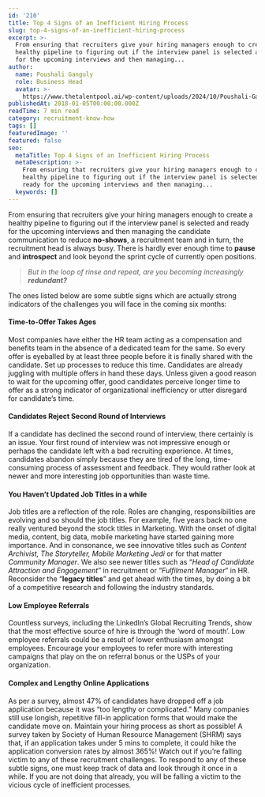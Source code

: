 ```yaml
---
id: '210'
title: Top 4 Signs of an Inefficient Hiring Process
slug: top-4-signs-of-an-inefficient-hiring-process
excerpt: >-
  From ensuring that recruiters give your hiring managers enough to create a
  healthy pipeline to figuring out if the interview panel is selected and ready
  for the upcoming interviews and then managing...
author:
  name: Poushali Ganguly
  role: Business Head
  avatar: >-
    https://www.thetalentpool.ai/wp-content/uploads/2024/10/Poushali-Gangulyimage.webp
publishedAt: 2018-01-05T00:00:00.000Z
readTime: 7 min read
category: recruitment-know-how
tags: []
featuredImage: ''
featured: false
seo:
  metaTitle: Top 4 Signs of an Inefficient Hiring Process
  metaDescription: >-
    From ensuring that recruiters give your hiring managers enough to create a
    healthy pipeline to figuring out if the interview panel is selected and
    ready for the upcoming interviews and then managing...
  keywords: []
---
```


From ensuring that recruiters give your hiring managers enough to create a healthy pipeline to figuring out if the interview panel is selected and ready for the upcoming interviews and then managing the candidate communication to reduce **no-shows**, a recruitment team and in turn, the recruitment head is always busy. There is hardly ever enough time to **pause** and **introspect** and look beyond the sprint cycle of currently open positions.

> _But in the loop of rinse and repeat, are you becoming increasingly **redundant?**_

<!--more--> The ones listed below are some subtle signs which are actually strong indicators of the challenges you will face in the coming six months:

#### **Time-to-Offer Takes Ages**

Most companies have either the HR team acting as a compensation and benefits team in the absence of a dedicated team for the same. So every offer is eyeballed by at least three people before it is finally shared with the candidate. Set up processes to reduce this time. Candidates are already juggling with multiple offers in hand these days. Unless given a good reason to wait for the upcoming offer, good candidates perceive longer time to offer as a strong indicator of organizational inefficiency or utter disregard for candidate’s time.

#### **Candidates Reject Second Round of Interviews**

If a candidate has declined the second round of interview, there certainly is an issue. Your first round of interview was not impressive enough or perhaps the candidate left with a bad recruiting experience. At times, candidates abandon simply because they are tired of the long, time-consuming process of assessment and feedback. They would rather look at newer and more interesting job opportunities than waste time.

#### **You Haven’t Updated Job Titles in a while**

Job titles are a reflection of the role. Roles are changing, responsibilities are evolving and so should the job titles. For example, five years back no one really ventured beyond the stock titles in Marketing. With the onset of digital media, content, big data, mobile marketing have started gaining more importance. And in consonance, we see innovative titles such as _Content Archivist, The Storyteller, Mobile Marketing Jedi_ or for that matter _Community Manager_. We also see newer titles such as “_Head of Candidate Attraction and Engagement_” in recruitment or “_Fulfilment Manager_” in HR. Reconsider the “**legacy titles**” and get ahead with the times, by doing a bit of a competitive research and following the industry standards.

#### **Low Employee Referrals**

Countless surveys, including the LinkedIn’s Global Recruiting Trends, show that the most effective source of hire is through the ‘word of mouth’. Low employee referrals could be a result of lower enthusiasm amongst employees. Encourage your employees to refer more with interesting campaigns that play on the on referral bonus or the USPs of your organization.

#### **Complex and Lengthy Online Applications**

As per a survey, almost 47% of candidates have dropped off a job application because it was “too lengthy or complicated.” Many companies still use longish, repetitive fill-in application forms that would make the candidate move on. Maintain your hiring process as short as possible! A survey taken by Society of Human Resource Management (SHRM) says that, if an application takes under 5 mins to complete, it could hike the application conversion rates by almost 365%! Watch out if you’re falling victim to any of these recruitment challenges. To respond to any of these subtle signs, one must keep track of data and look through it once in a while. If you are not doing that already, you will be falling a victim to the vicious cycle of inefficient processes.   

<script type="application/ld+json"><br /> { "@context": "http://schema.org",<br /> "@type": "BlogPosting",<br /> "mainEntityOfPage": {<br /> "@type": "WebPage",<br /> "@id": "https://www.thetalentpool.ai/"<br /> },<br /> "headline": "Top 4 Signs of an Inefficient Hiring Process",<br /> "alternativeHeadline": "From ensuring that recruiters give your hiring managers enough to create a healthy pipeline to figuring out if the interview panel is selected and ready for the upcoming interviews and then managing the candidate communication to reduce no-shows, a recruitment team and in turn, the recruitment head is always busy.",<br /> "award": "",<br /> "image": {<br /> "@type": "ImageObject",<br /> "url":"https://www.thetalentpool.ai/images/logo.png",<br /> "height": 800,<br /> "width": 800},<br /> "editor": "Talent Pool",<br /> "genre": "Recruitment",<br /> "keywords": "Recruiting Software, Employment, Inefficient Hiring Process",<br /> "wordcount": "741",<br /> "publisher": {<br /> "@type": "Organization",<br /> "name": "Talent Pool",<br /> "logo": {<br /> "@type": "ImageObject",<br /> "url": "https://www.thetalentpool.ai/images/logo.png",<br /> "width": 600,<br /> "height": 60<br /> }<br /> },<br /> "url": "https://www.thetalentpool.ai/top-4-signs-of-an-inefficient-hiring-process/",<br /> "datePublished": "2018-01-05",<br /> "dateCreated": "2018-01-05",<br /> "dateModified": "2018-01-05",<br /> "description": "From ensuring that recruiters give your hiring managers enough to create a healthy pipeline to figuring out if the interview panel is selected and ready for the upcoming interviews and then managing the candidate communication to reduce no-shows, a recruitment team and in turn, the recruitment head is always busy.<br /> There is hardly ever enough time to pause and introspect and look beyond the sprint cycle of currently open positions.<br /> But in the loop of rinse and repeat, are you becoming increasingly redundant?<br /> The ones listed below are some subtle signs which are actually strong indicators of the challenges you will face in the coming six months:<br /> Time-to-Offer Takes Ages<br /> Most companies have either the HR team acting as a compensation and benefits team in the absence of a dedicated team for the same. So every offer is eyeballed by at least three people before it is finally shared with the candidate. Set up processes to reduce this time. Candidates are already juggling with multiple offers in hand these days. Unless given a good reason to wait for the upcoming offer, good candidates perceive longer time to offer as a strong indicator of organizational inefficiency or utter disregard for candidate’s time.<br /> Candidates Reject Second Round of Interviews<br /> If a candidate has declined the second round of interview, there certainly is an issue. Your first round of interview was not impressive enough or perhaps the candidate left with a bad recruiting experience. At times, candidates abandon simply because they are tired of the long, time-consuming process of assessment and feedback. They would rather look at newer and more interesting job opportunities than waste time.<br /> You Haven’t Updated Job Titles in a while<br /> Job titles are a reflection of the role. Roles are changing, responsibilities are evolving and so should the job titles. For example, five years back no one really ventured beyond the stock titles in Marketing. With the onset of digital media, content, big data, mobile marketing have started gaining more importance. And in consonance, we see innovative titles such as Content Archivist, The Storyteller, Mobile Marketing Jedi or for that matter Community Manager. We also see newer titles such as “Head of Candidate Attraction and Engagement” in recruitment or “Fulfilment Manager” in HR.<br /> Reconsider the “legacy titles” and get ahead with the times, by doing a bit of a competitive research and following the industry standards.<br /> Low Employee Referrals<br /> Countless surveys, including the LinkedIn’s Global Recruiting Trends, show that the most effective source of hire is through the ‘word of mouth’. Low employee referrals could be a result of lower enthusiasm amongst employe es. Encourage your employees to refer more with interesting campaigns that play on the on referral bonus or the USPs of your organization.<br /> Complex and Lengthy Online Applications<br /> As per a survey, almost 47% of candidates have dropped off a job application because it was “too lengthy or complicated.” Many companies still use longish, repetitive fill-in application forms that would make the candidate move on. Maintain your hiring process as short as possible! A survey taken by Society of Human Resource Management (SHRM) says that, if an application takes under 5 mins to complete, it could hike the application conversion rates by almost 365%!<br /> Watch out if you’re falling victim to any of these recruitment challenges. To respond to any of these subtle signs, one must keep track of data and look through it once in a while. If you are not doing that already, you will be falling a victim to the vicious cycle of inefficient processes.",<br /> "author": {<br /> "@type": "Organization",<br /> "name": "Admin"<br /> }<br /> }<br /></script>
